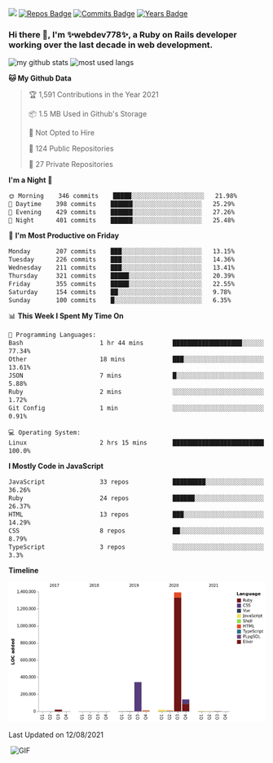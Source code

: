 ![](https://visitor-badge.glitch.me/badge?page_id=webdev778.webdev778)
[![Repos Badge](https://badges.pufler.dev/repos/webdev778)](https://badges.pufler.dev)
[![Commits Badge](https://badges.pufler.dev/commits/monthly/webdev778)](https://badges.pufler.dev)
[![Years Badge](https://badges.pufler.dev/years/webdev778)](https://badges.pufler.dev)
### Hi there 👋, I'm ✨webdev778✨, a Ruby on Rails developer working over the last decade in web development.


![my github stats](https://github-readme-stats.vercel.app/api?username=webdev778&show_icons=true&theme=tokyonight&line_height=27)
![most used langs](https://github-readme-stats.vercel.app/api/top-langs/?username=webdev778&hide=css,html&theme=tokyonight)

<!--START_SECTION:waka-->
**🐱 My Github Data** 

> 🏆 1,591 Contributions in the Year 2021
 > 
> 📦 1.5 MB Used in Github's Storage 
 > 
> 🚫 Not Opted to Hire
 > 
> 📜 124 Public Repositories 
 > 
> 🔑 27 Private Repositories  
 > 
**I'm a Night 🦉** 

```text
🌞 Morning    346 commits    █████░░░░░░░░░░░░░░░░░░░░   21.98% 
🌆 Daytime    398 commits    ██████░░░░░░░░░░░░░░░░░░░   25.29% 
🌃 Evening    429 commits    ██████░░░░░░░░░░░░░░░░░░░   27.26% 
🌙 Night      401 commits    ██████░░░░░░░░░░░░░░░░░░░   25.48%

```
📅 **I'm Most Productive on Friday** 

```text
Monday       207 commits    ███░░░░░░░░░░░░░░░░░░░░░░   13.15% 
Tuesday      226 commits    ███░░░░░░░░░░░░░░░░░░░░░░   14.36% 
Wednesday    211 commits    ███░░░░░░░░░░░░░░░░░░░░░░   13.41% 
Thursday     321 commits    █████░░░░░░░░░░░░░░░░░░░░   20.39% 
Friday       355 commits    █████░░░░░░░░░░░░░░░░░░░░   22.55% 
Saturday     154 commits    ██░░░░░░░░░░░░░░░░░░░░░░░   9.78% 
Sunday       100 commits    █░░░░░░░░░░░░░░░░░░░░░░░░   6.35%

```


📊 **This Week I Spent My Time On** 

```text
💬 Programming Languages: 
Bash                     1 hr 44 mins        ███████████████████░░░░░░   77.34% 
Other                    18 mins             ███░░░░░░░░░░░░░░░░░░░░░░   13.61% 
JSON                     7 mins              █░░░░░░░░░░░░░░░░░░░░░░░░   5.88% 
Ruby                     2 mins              ░░░░░░░░░░░░░░░░░░░░░░░░░   1.72% 
Git Config               1 min               ░░░░░░░░░░░░░░░░░░░░░░░░░   0.91%

💻 Operating System: 
Linux                    2 hrs 15 mins       █████████████████████████   100.0%

```

**I Mostly Code in JavaScript** 

```text
JavaScript               33 repos            █████████░░░░░░░░░░░░░░░░   36.26% 
Ruby                     24 repos            ██████░░░░░░░░░░░░░░░░░░░   26.37% 
HTML                     13 repos            ███░░░░░░░░░░░░░░░░░░░░░░   14.29% 
CSS                      8 repos             ██░░░░░░░░░░░░░░░░░░░░░░░   8.79% 
TypeScript               3 repos             ░░░░░░░░░░░░░░░░░░░░░░░░░   3.3%

```


**Timeline**

![Chart not found](https://raw.githubusercontent.com/webdev778/webdev778/master/charts/bar_graph.png) 


 Last Updated on 12/08/2021
<!--END_SECTION:waka-->

<img align="right" alt="GIF" src="https://github.com/webdev778/webdev778/blob/main/code.gif?raw=true" width="500" height="320" />

<!--
**webdev778/webdev778** is a ✨ _special_ ✨ repository because its `README.md` (this file) appears on your GitHub profile.

Here are some ideas to get you started:

- 🔭 I’m currently working on ...
- 🌱 I’m currently learning ...
- 👯 I’m looking to collaborate on ...
- 🤔 I’m looking for help with ...
- 💬 Ask me about ...
- 📫 How to reach me: ...
- 😄 Pronouns: ...
- ⚡ Fun fact: ...
-->
